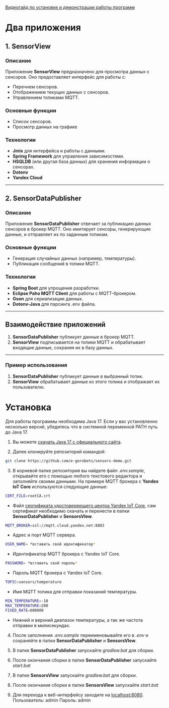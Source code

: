 [Видеогайд по установке и демонстрации работы программ](https://disk.yandex.ru/i/JOMWQXW5iwRL9g)

# Два приложения

## 1. SensorView

### Описание
Приложение **SensorVIew** предназначено для просмотра данных с сенсоров. Оно предоставляет интерфейс для работы с:
- Перечнем сенсоров.
- Отображением текущих данных с сенсоров.
- Управлением топиками MQTT.

### Основные функции
- Список сенсоров.
- Просмотр данных на графике

### Технологии
- **Jmix** для интерфейса и работы с данными.
- **Spring Framework** для управления зависимостями.
- **HSQLDB** (или другая база данных) для хранения информации о сенсорах.
- **Dotenv**
- **Yandex Cloud** 

---

## 2. SensorDataPublisher

### Описание
Приложение **SensorDataPublisher** отвечает за публикацию данных сенсоров в брокер MQTT. Оно имитирует сенсоры, генерирующие данные, и отправляет их по заданным топикам.

### Основные функции
- Генерация случайных данных (например, температуры).
- Публикация сообщений в топики MQTT.

### Технологии
- **Spring Boot** для упрощения разработки.
- **Eclipse Paho MQTT Client** для работы с MQTT-брокером.
- **Gson** для сериализации данных.
- **Dotenv-Java** для парсинга .env файла.

---

## Взаимодействие приложений

1. **SensorDataPublisher** публикует данные в брокер MQTT.
2. **SensorVIew** подписывается на топики MQTT и обрабатывает входящие данные, сохраняя их в базу данных.

---

### Пример использования
1. **SensorDataPublisher** публикует данные в выбранный топик.
2. **SensorView** обрабатывает данные из этого топика и отображает их пользователю.


# Установка
Для работы программы необходима Java 17. Если у вас установленно несколько версий, убедитесь что в системной переменной PATH путь до Java 17.

1. Вы можете [скачать Java 17 с официального сайта](https://www.oracle.com/java/technologies/javase/jdk17-archive-downloads.html).

2. Далее клонируйте репозиторий командой:
```bash
git clone https://github.com/e-gorobets/sensors-demo.git
```
3. В корневой папке репозитория вы найдете файл *.env.sample*, открывайте его с помощью любого текстового редактора и заполняйте своими данными. На примере MQTT брокера с **Yandex IoT Core** используются следующие данные:

```bash
CERT_FILE=rootCA.crt
```
- Файл [сертификата удостоверяющего центра Yandex IoT Core](https://storage.yandexcloud.net/mqtt/rootCA.crt), сам сертификат необходимо скачать и перенести в папки **SensorDataPublisher** и **SensorsVIew**.
```bash
MQTT_BROKER=ssl://mqtt.cloud.yandex.net:8883
```
- Адрес и порт MQTT сервера.
```bash
USER_NAME= *вставить свой идентификатор*
```
- Идентификатор MQTT брокера с Yandex IoT Core.
```bash
PASSWORD= *вставить свой пароль*
```
- Пароль MQTT брокера с Yandex IoT Core.
```bash
TOPIC=sensors/temperature
```
- Имя MQTT топика для отправки показаний температуры.
```bash
MIN_TEMPERATURE=-10
MAX_TEMPERATURE=200
FIXED_RATE=600000
```
- Нижний и верхний диапазон температуры, а так же частота отправки в милисекундах.

4. После заполнения *.env.sample* переименовывайте его в *.env* и сохраняйте в папки
**SensorDataPublisher** и **SensorsVIew**.

5. В папке  **SensorDataPublisher**  запускайте *gradlew.bat* для сборки.

6. После окончания сборки в папке **SensorDataPublisher** запускайте  *start.bat*

7. В папке  **SensorsVIew**  запускайте *gradlew.bat* для сборки.

8. После окончания сборки в папке  **SensorsVIew**  запускайте  *start.bat*

9. Для перехода к веб-интерфейсу заходите на [localhost:8080](localhost:8080). 
Пользователь: admin
Пароль: admin
